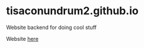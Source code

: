# tisaconundrum2.github.io
Website backend for doing cool stuff

Website [here](https://tisaconundrum2.github.io/)
